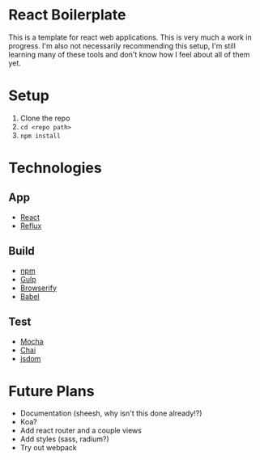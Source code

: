 # React Boilerplate

This is a template for react web applications. This is very much a work in progress. I'm also not necessarily recommending this setup, I'm still learning many of these tools and don't know how I feel about all of them yet.

# Setup

1. Clone the repo
2. `cd <repo path>`
3. `npm install`

# Technologies

## App
* [React](http://facebook.github.io/react/)
* [Reflux](https://github.com/reflux/refluxjs)

## Build
* [npm](https://www.npmjs.com/)
* [Gulp](http://gulpjs.com/)
* [Browserify](http://browserify.org/)
* [Babel](http://babeljs.io/)

## Test
* [Mocha](https://mochajs.org/)
* [Chai](http://chaijs.com/)
* [jsdom](https://github.com/tmpvar/jsdom)

# Future Plans

* Documentation (sheesh, why isn't this done already!?)
* Koa?
* Add react router and a couple views
* Add styles (sass, radium?)
* Try out webpack